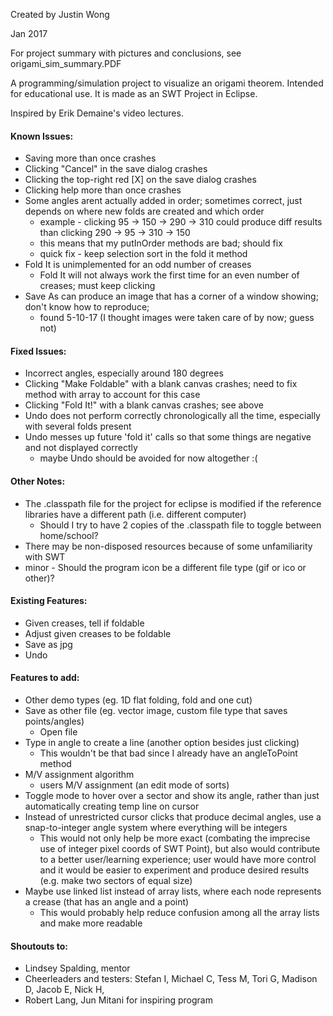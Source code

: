 Created by Justin Wong

Jan 2017

For project summary with pictures and conclusions, see origami_sim_summary.PDF

A programming/simulation project to visualize an origami theorem. 
Intended for educational use. It is made as an SWT Project in Eclipse.

Inspired by Erik Demaine's video lectures.

#### Known Issues:
- Saving more than once crashes
- Clicking "Cancel" in the save dialog crashes
- Clicking the top-right red [X] on the save dialog crashes
- Clicking help more than once crashes
- Some angles arent actually added in order; sometimes correct, just depends on where new folds are created and which order
	- example - clicking 95 -> 150 -> 290 -> 310 could produce diff results than clicking
	  290 -> 95 -> 310 -> 150
	- this means that my putInOrder methods are bad; should fix
	- quick fix - keep selection sort in the fold it method
- Fold It is unimplemented for an odd number of creases
	- Fold It will not always work the first time for an even number of creases; must keep clicking
- Save As can produce an image that has a corner of a window showing; don't know how to reproduce; 
	- found 5-10-17 (I thought images were taken care of by now; guess not)

#### Fixed Issues:
- Incorrect angles, especially around 180 degrees
- Clicking "Make Foldable" with a blank canvas crashes; need to fix method with array to account for this case
- Clicking "Fold It!" with a blank canvas crashes; see above
- Undo does not perform correctly chronologically all the time, especially with several folds present
- Undo messes up future 'fold it' calls so that some things are negative and not displayed correctly
	- maybe Undo should be avoided for now altogether :(

#### Other Notes:
- The .classpath file for the project for eclipse is modified if the reference libraries have a different path
	(i.e. different computer)
	- Should I try to have 2 copies of the .classpath file to toggle between home/school?
- There may be non-disposed resources because of some unfamiliarity with SWT
- minor - Should the program icon be a different file type (gif or ico or other)?

#### Existing Features:
- Given creases, tell if foldable
- Adjust given creases to be foldable
- Save as jpg
- Undo

#### Features to add:
- Other demo types (eg. 1D flat folding, fold and one cut)
- Save as other file (eg. vector image, custom file type that saves points/angles)
	- Open file
- Type in angle to create a line (another option besides just clicking)
	- This wouldn't be that bad since I already have an angleToPoint method
- M/V assignment algorithm 
	- users M/V assignment (an edit mode of sorts)
- Toggle mode to hover over a sector and show its angle, rather than just automatically creating temp line on cursor
- Instead of unrestricted cursor clicks that produce decimal angles, use a snap-to-integer angle system where everything will be integers
	- This would not only help be more exact (combating the imprecise use of integer pixel coords of SWT Point), 
	  but also would contribute to a better user/learning experience; user would have more control and it would be easier to 
	  experiment and produce desired results (e.g. make two sectors of equal size)
- Maybe use linked list instead of array lists, where each node represents a crease (that has an angle and a point)
	- This would probably help reduce confusion among all the array lists and make more readable

#### Shoutouts to:
- Lindsey Spalding, mentor
- Cheerleaders and testers: Stefan I, Michael C, Tess M, Tori G, Madison D, Jacob E, Nick H, 
- Robert Lang, Jun Mitani for inspiring program

